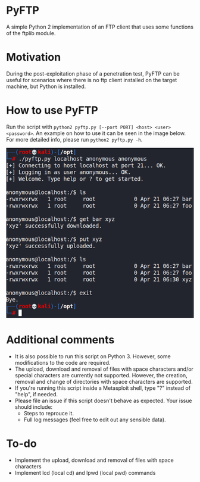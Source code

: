 # PyFTP
A simple Python 2 implementation of an FTP client that uses some functions of the ftplib module.

# Motivation
During the post-exploitation phase of a penetration test, PyFTP can be useful for scenarios where there is no ftp client installed on the target machine, but Python is installed.

# How to use PyFTP
Run the script with `python2 pyftp.py [--port PORT] <host> <user> <password>`. An example on how to use it can be seen in the image below. For more detailed info, please run `python2 pyftp.py -h`.

![](example.PNG)

# Additional comments
* It is also possible to run this script on Python 3. However, some modifications to the code are required.
* The upload, download and removal of files with space characters and/or special characters are currently not supported. However, the creation, removal and change of directories with space characters are supported.
* If you're running this script inside a Metasploit shell, type "?" instead of "help", if needed.
* Please file an issue if this script doesn't behave as expected. Your issue should include:
  * Steps to reprouce it.
  * Full log messages (feel free to edit out any sensible data).

# To-do
* Implement the upload, download and removal of files with space characters
* Implement lcd (local cd) and lpwd (local pwd) commands
